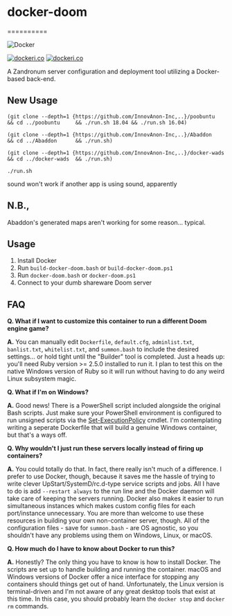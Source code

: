 # docker-doom
==========

![Docker](https://github.com/InnovAnon-Inc/docker-zandronum/workflows/Docker/badge.svg)

[![dockeri.co](https://dockeri.co/image/innovanon/docker-zandronum-client)](https://hub.docker.com/r/innovanon/docker-zandronum-client/)
[![dockeri.co](https://dockeri.co/image/innovanon/docker-zandronum-server)](https://hub.docker.com/r/innovanon/docker-zandronum-server/)

A Zandronum server configuration and deployment tool utilizing a Docker-based back-end.

## New Usage

`(git clone --depth=1 {https://github.com/InnovAnon-Inc,..}/poobuntu    && cd ../poobuntu     && ./run.sh 18.04 && ./run.sh 16.04)`

`(git clone --depth=1 {https://github.com/InnovAnon-Inc,..}/Abaddon     && cd ../Abaddon      && ./run.sh)`

`(git clone --depth=1 {https://github.com/InnovAnon-Inc,..}/docker-wads && cd ../docker-wads  && ./run.sh)`

`./run.sh`

sound won't work if another app is using sound, apparently

## N.B.,

Abaddon's generated maps aren't working for some reason... typical.

## Usage

1. Install Docker
2. Run `build-docker-doom.bash` or `build-docker-doom.ps1`
3. Run `docker-doom.bash` or `docker-doom.ps1`
4. Connect to your dumb shareware Doom server

## FAQ

__Q. What if I want to customize this container to run a different Doom engine game?__

__A.__ You can manually edit `Dockerfile`, `default.cfg`, `adminlist.txt`, `banlist.txt`, `whitelist.txt`, and `summon.bash` to include the desired settings... or hold tight until the "Builder" tool is completed. Just a heads up: you'll need Ruby version >= 2.5.0 installed to run it. I plan to test this on the native Windows version of Ruby so it will run without having to do any weird Linux subsystem magic.

__Q. What if I'm on Windows?__

__A.__ Good news! There is a PowerShell script included alongside the original Bash scripts. Just make sure your PowerShell environment is configured to run unsigned scripts via the [Set-ExecutionPolicy](https://docs.microsoft.com/en-us/powershell/module/microsoft.powershell.security/set-executionpolicy?view=powershell-6) cmdlet. I'm contemplating writing a seperate Dockerfile that will build a genuine Windows container, but that's a ways off.

__Q. Why wouldn't I just run these servers locally instead of firing up containers?__

__A.__ You could totally do that. In fact, there really isn't much of a difference. I prefer to use Docker, though, because it saves me the hassle of trying to write clever UpStart/SystemD/rc.d-type service scripts and jobs. All I have to do is add `--restart always` to the run line and the Docker daemon will take care of keeping the servers running. Docker also makes it easier to run simultaneous instances which makes custom config files for each port/instance unnecessary. You are more than welcome to use these resources in building your own non-container server, though. All of the configuration files - save for `summon.bash` - are OS agnostic, so you shouldn't have any problems using them on Windows, Linux, or macOS.

__Q. How much do I have to know about Docker to run this?__

__A.__ Honestly? The only thing you have to know is how to install Docker. The scripts are set up to handle building and running the container. macOS and Windows versions of Docker offer a nice interface for stopping any containers should things get out of hand. Unfortunately, the Linux version is terminal-driven and I'm not aware of any great desktop tools that exist at this time. In this case, you should probably learn the `docker stop` and `docker rm` commands.
